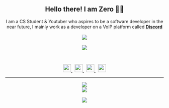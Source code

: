 <h2 align="center">
    Hello there! I am <strong>Zero</strong> 👋🏻
</h2>
<p align="center">
    I am a CS Student & Youtuber who aspires to be a software developer in the near future, I mainly work as a developer on a VoIP platform called <strong> <a href="https://discord.gg/95TTcymCpk">Discord</a></strong>
<br>
<br>
<a href="https://github.com/ZeroDiscord/">
        <img src="https://komarev.com/ghpvc/?username=Noede&color=red" />
  </a> 
<br>
<br>
<a href="https://discord.com/users/603948445362946084">
        <img src="https://lanyard-profile-readme.vercel.app/api/603948445362946084?idleMessage=%22May%20The%20Code%20Be%20With%20you%22&borderRadius=25px" />
    </a>
</p>
&nbsp;
<p align="center">
    <a href="https://github.com/Noede/">
        <img src="./assets/icons/other/github-solid.svg/" width="25px" />
    </a>
    &nbsp;
    <a href="https://discord.com/users/1128014603876585584">
        <img src="./assets/icons/other/discord-solid.svg/" width="25px" />
    </a>
    &nbsp;
    <a href="https://twitter.com/dogidiscord/">
        <img src="./assets/icons/other/twitter-solid.svg/" width="25px" />
    </a>
    &nbsp;
    <a href="https://www.youtube.com/c/ZeroSync">
        <img src="./assets/icons/other/youtube-solid.svg/" width="25px" />
    </a>
    
</p>
<hr/>
<p align="center">
    <a href="https://github.com/Noede/">
        <img src="https://i.pinimg.com/236x/52/fa/f9/52faf9ba0786f8be9bab5fc83730e35e.jpg" />
  </a> 
<br>
  <a href="https://github.com/Noede/">
       <img src="https://github-readme-stats.vercel.app/api?username=Noeded&show_icons=true&theme=gruvbox" />
  </a> 
<br>
<br>
<a href="https://github.com/Noede/">
       <img src="https://github-readme-stats.vercel.app/api/top-langs/?username=ZeroDiscord&theme=gruvbox&langs_count=8&layout=compact" />
  </a> 
</p>



